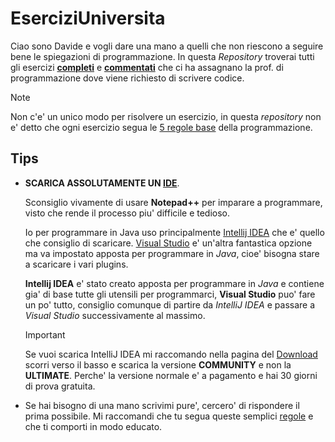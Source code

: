 # EserciziUniversita

Ciao sono Davide e vogli dare una mano a quelli che non riescono a seguire bene le spiegazioni di programmazione. 
In questa _Repository_ troverai tutti gli esercizi <ins>__completi__</ins> e <ins>__commentati__</ins> che ci ha assagnano la prof. di programmazione dove viene richiesto di scrivere codice.

> [!NOTE]
> Non c'e' un unico modo per risolvere un esercizio, in questa _repository_ non e' detto che ogni esercizio segua le [5 regole base](https://wou.edu/las/cs/csclasses/cs161/Lectures/rulesofthumb.html) della programmazione.

## Tips
- __SCARICA ASSOLUTAMENTE UN [IDE](https://it.wikipedia.org/wiki/Ambiente_di_sviluppo_integrato)__.

    Sconsiglio vivamente di usare __Notepad++__ per imparare a programmare, visto che rende il processo piu' difficile e tedioso.

    Io per programmare in Java uso principalmente [Intellij IDEA](https://www.jetbrains.com/idea/) che e' quello che consiglio di scaricare.
    [Visual Studio](https://code.visualstudio.com/download) e' un'altra fantastica opzione ma va impostato apposta per programmare in _Java_, cioe' bisogna stare a scaricare i vari plugins. 

    __Intellij IDEA__ e' stato creato apposta per programmare in _Java_ e contiene gia' di base tutte gli utensili per programmarci, __Visual Studio__ puo' fare un po' tutto, consiglio comunque di partire da _IntelliJ IDEA_ e passare a _Visual Studio_ successivamente al massimo.
    > [!IMPORTANT]
    > Se vuoi scarica IntelliJ IDEA mi raccomando nella pagina del [Download](https://www.jetbrains.com/idea/download/?section=windows) scorri verso il basso e scarica la versione __COMMUNITY__ e non la __ULTIMATE__. Perche' la versione normale e' a pagamento e hai 30 giorni di prova gratuita.

- Se hai bisogno di una mano scrivimi pure', cercero' di rispondere il prima possibile. Mi raccomandi che tu segua queste semplici [regole](https://nohello.net/it/) e che ti comporti in modo educato. 